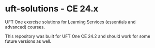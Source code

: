# uft-solutions - CE 24.x
UFT One exercise solutions for Learning Services (essentials and advanced) courses.

This repository was built for UFT One CE 24.2 and should work for some future versions as well.
